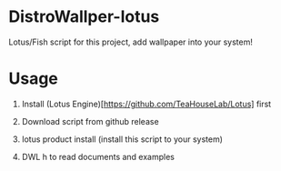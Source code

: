 # DistroWallper-lotus
Lotus/Fish script for this project, add wallpaper into your system!

# Usage

1. Install (Lotus Engine)[https://github.com/TeaHouseLab/Lotus] first

2. Download script from github release

3. lotus product install (install this script to your system)

4. DWL h to read documents and examples

